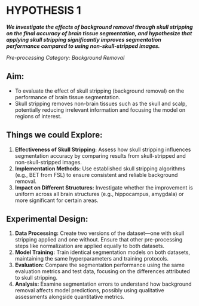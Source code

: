 # HYPOTHESIS 1

**_We investigate the effects of background removal through skull stripping on the final accuracy of brain tissue segmentation, and hypothesize that applying skull stripping significantly improves segmentation performance compared to using non-skull-stripped images._**

_Pre-processing Category: Background Removal_

## Aim:
- To evaluate the effect of skull stripping (background removal) on the performance of brain tissue segmentation.
- Skull stripping removes non-brain tissues such as the skull and scalp, potentially reducing irrelevant information and focusing the model on regions of interest.

## Things we could Explore:
1. **Effectiveness of Skull Stripping:** Assess how skull stripping influences segmentation accuracy by comparing results from skull-stripped and non-skull-stripped images.
2. **Implementation Methods:** Use established skull stripping algorithms (e.g., BET from FSL) to ensure consistent and reliable background removal.
3. **Impact on Different Structures:** Investigate whether the improvement is uniform across all brain structures (e.g., hippocampus, amygdala) or more significant for certain areas.

## Experimental Design:
1. **Data Processing:** Create two versions of the dataset—one with skull stripping applied and one without. Ensure that other pre-processing steps like normalization are applied equally to both datasets.
2. **Model Training:** Train identical segmentation models on both datasets, maintaining the same hyperparameters and training protocols.
3. **Evaluation:** Compare the segmentation performance using the same evaluation metrics and test data, focusing on the differences attributed to skull stripping.
4. **Analysis:** Examine segmentation errors to understand how background removal affects model predictions, possibly using qualitative assessments alongside quantitative metrics.